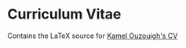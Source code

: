 # Curriculum Vitae

Contains the LaTeX source for [Kamel Ouzouigh's CV](https://cv.kamelouzouigh.dev)